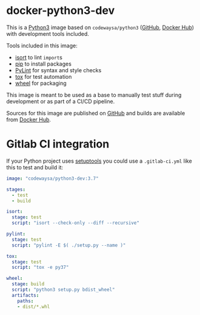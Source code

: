 # docker-python3-dev

This is a [Python3](https://www.python.org) image based on `codewaysa/python3` ([GitHub](https://www.github.com/CodewaySA/docker-python3), [Docker Hub](https://hub.docker.com/r/codewaysa/python3)) with development tools included.

Tools included in this image:
* [isort](https://github.com/timothycrosley/isort) to lint `import`s
* [pip](https://pip.pypa.io) to install packages
* [PyLint](https://www.pylint.org) for syntax and style checks
* [tox](https://tox.readthedocs.org) for test automation
* [wheel](https://github.com/pypa/wheel) for packaging

This image is meant to be used as a base to manually test stuff during development or as part of a CI/CD pipeline.

Sources for this image are published on [GitHub](https://www.github.com/CodewaySA/docker-python3-dev) and builds are available from [Docker Hub](https://hub.docker.com/r/codewaysa/python3-dev).

# Gitlab CI integration

If your Python project uses [setuptools](https://pypi.org/project/setuptools/) you could use a `.gitlab-ci.yml` like this to test and build it:
```yaml
image: "codewaysa/python3-dev:3.7"

stages:
  - test
  - build

isort:
  stage: test
  script: "isort --check-only --diff --recursive"

pylint:
  stage: test
  script: "pylint -E $( ./setup.py --name )"

tox:
  stage: test
  script: "tox -e py37"

wheel:
  stage: build
  script: "python3 setup.py bdist_wheel"
  artifacts:
    paths:
    - dist/*.whl
```

